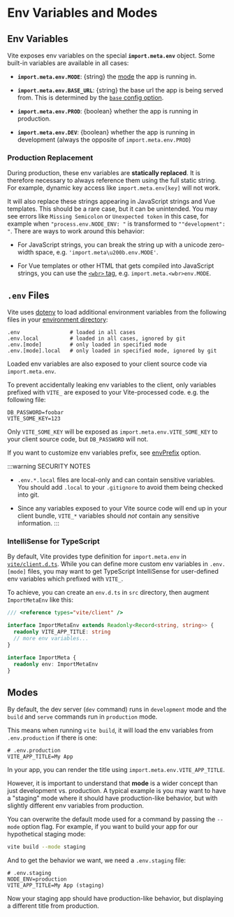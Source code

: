 # Env Variables and Modes

## Env Variables

Vite exposes env variables on the special **`import.meta.env`** object. Some built-in variables are available in all cases:

- **`import.meta.env.MODE`**: {string} the [mode](#modes) the app is running in.

- **`import.meta.env.BASE_URL`**: {string} the base url the app is being served from. This is determined by the [`base` config option](/config/#base).

- **`import.meta.env.PROD`**: {boolean} whether the app is running in production.

- **`import.meta.env.DEV`**: {boolean} whether the app is running in development (always the opposite of `import.meta.env.PROD`)

### Production Replacement

During production, these env variables are **statically replaced**. It is therefore necessary to always reference them using the full static string. For example, dynamic key access like `import.meta.env[key]` will not work.

It will also replace these strings appearing in JavaScript strings and Vue templates. This should be a rare case, but it can be unintended. You may see errors like `Missing Semicolon` or `Unexpected token` in this case, for example when `"process.env.NODE_ENV: "` is transformed to `""development": "`. There are ways to work around this behavior:

- For JavaScript strings, you can break the string up with a unicode zero-width space, e.g. `'import.meta\u200b.env.MODE'`.

- For Vue templates or other HTML that gets compiled into JavaScript strings, you can use the [`<wbr>` tag](https://developer.mozilla.org/en-US/docs/Web/HTML/Element/wbr), e.g. `import.meta.<wbr>env.MODE`.

## `.env` Files

Vite uses [dotenv](https://github.com/motdotla/dotenv) to load additional environment variables from the following files in your [environment directory](/config/#envdir):

```
.env                # loaded in all cases
.env.local          # loaded in all cases, ignored by git
.env.[mode]         # only loaded in specified mode
.env.[mode].local   # only loaded in specified mode, ignored by git
```

Loaded env variables are also exposed to your client source code via `import.meta.env`.

To prevent accidentally leaking env variables to the client, only variables prefixed with `VITE_` are exposed to your Vite-processed code. e.g. the following file:

```
DB_PASSWORD=foobar
VITE_SOME_KEY=123
```

Only `VITE_SOME_KEY` will be exposed as `import.meta.env.VITE_SOME_KEY` to your client source code, but `DB_PASSWORD` will not.

If you want to customize env variables prefix, see [envPrefix](/config/index#envprefix) option.

:::warning SECURITY NOTES

- `.env.*.local` files are local-only and can contain sensitive variables. You should add `.local` to your `.gitignore` to avoid them being checked into git.

- Since any variables exposed to your Vite source code will end up in your client bundle, `VITE_*` variables should _not_ contain any sensitive information.
  :::

### IntelliSense for TypeScript

By default, Vite provides type definition for `import.meta.env` in [`vite/client.d.ts`](https://github.com/vitejs/vite/blob/main/packages/vite/client.d.ts). While you can define more custom env variables in `.env.[mode]` files, you may want to get TypeScript IntelliSense for user-defined env variables which prefixed with `VITE_`.

To achieve, you can create an `env.d.ts` in `src` directory, then augment `ImportMetaEnv` like this:

```typescript
/// <reference types="vite/client" />

interface ImportMetaEnv extends Readonly<Record<string, string>> {
  readonly VITE_APP_TITLE: string
  // more env variables...
}

interface ImportMeta {
  readonly env: ImportMetaEnv
}
```

## Modes

By default, the dev server (`dev` command) runs in `development` mode and the `build` and `serve` commands run in `production` mode.

This means when running `vite build`, it will load the env variables from `.env.production` if there is one:

```
# .env.production
VITE_APP_TITLE=My App
```

In your app, you can render the title using `import.meta.env.VITE_APP_TITLE`.

However, it is important to understand that **mode** is a wider concept than just development vs. production. A typical example is you may want to have a "staging" mode where it should have production-like behavior, but with slightly different env variables from production.

You can overwrite the default mode used for a command by passing the `--mode` option flag. For example, if you want to build your app for our hypothetical staging mode:

```bash
vite build --mode staging
```

And to get the behavior we want, we need a `.env.staging` file:

```
# .env.staging
NODE_ENV=production
VITE_APP_TITLE=My App (staging)
```

Now your staging app should have production-like behavior, but displaying a different title from production.
